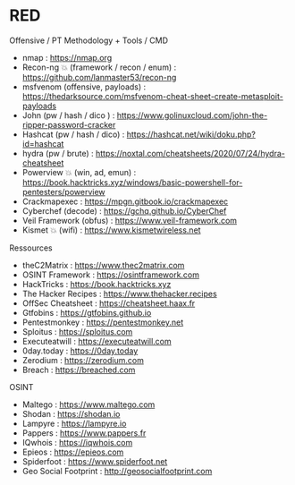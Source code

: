 # RED
Offensive / PT Methodology + Tools / CMD

 - nmap : https://nmap.org
 - Recon-ng 💥 (framework / recon / enum) : https://github.com/lanmaster53/recon-ng
 - msfvenom (offensive, payloads) : https://thedarksource.com/msfvenom-cheat-sheet-create-metasploit-payloads
 - John (pw / hash / dico ) : https://www.golinuxcloud.com/john-the-ripper-password-cracker
 - Hashcat (pw / hash / dico) : https://hashcat.net/wiki/doku.php?id=hashcat
 - hydra (pw / brute) : https://noxtal.com/cheatsheets/2020/07/24/hydra-cheatsheet
 - Powerview 💥 (win, ad, emun) : https://book.hacktricks.xyz/windows/basic-powershell-for-pentesters/powerview
 - Crackmapexec : https://mpgn.gitbook.io/crackmapexec
 - Cyberchef (decode) : https://gchq.github.io/CyberChef
 - Veil Framework (obfus) : https://www.veil-framework.com
 - Kismet 💥 (wifi) : https://www.kismetwireless.net

Ressources

 - theC2Matrix : https://www.thec2matrix.com
 - OSINT Framework : https://osintframework.com
 - HackTricks : https://book.hacktricks.xyz
 - The Hacker Recipes : https://www.thehacker.recipes
 - OffSec Cheatsheet : https://cheatsheet.haax.fr
 - Gtfobins : https://gtfobins.github.io
 - Pentestmonkey : https://pentestmonkey.net
 - Sploitus : https://sploitus.com
 - Executeatwill : https://executeatwill.com
 - 0day.today : https://0day.today
 - Zerodium : https://zerodium.com
 - Breach : https://breached.com 
 
OSINT
 - Maltego : https://www.maltego.com
 - Shodan : https://shodan.io
 - Lampyre : https://lampyre.io
 - Pappers : https://www.pappers.fr
 - IQwhois : https://iqwhois.com
 - Epieos : https://epieos.com
 - Spiderfoot : https://www.spiderfoot.net
 - Geo Social Footprint : http://geosocialfootprint.com

